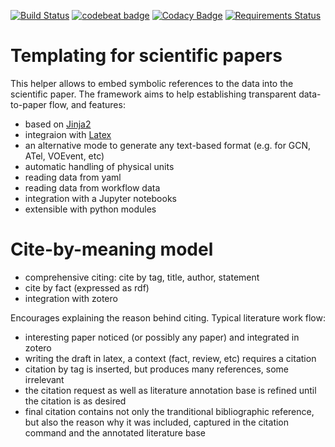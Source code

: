 [![Build Status](https://travis-ci.org/volodymyrss/rich-draft-templating.png?branch=master)](https://travis-ci.org/volodymyrss/rich-draft-templating)
[![codebeat badge](https://codebeat.co/badges/dc6f6224-26f1-45dc-b47f-31baefc92190)](https://codebeat.co/projects/github-com-volodymyrss-rich-draft-templating-master)
[![Codacy Badge](https://api.codacy.com/project/badge/Grade/6f8743e35a02487981dd0b98660b8000)](https://app.codacy.com/app/vladimir.savchenko/rich-draft-templating?utm_source=github.com&utm_medium=referral&utm_content=volodymyrss/rich-draft-templating&utm_campaign=Badge_Grade_Dashboard)
[![Requirements Status](https://requires.io/github/volodymyrss/rich-draft-templating/requirements.svg?branch=master)](https://requires.io/github/volodymyrss/rich-draft-templating/requirements/?branch=master)


# Templating for scientific papers

This helper allows to embed symbolic references to the data into the scientific paper. 
The framework aims to help establishing transparent data-to-paper flow, and features:

* based on [Jinja2](http://jinja.pocoo.org/docs/2.10/)
* integraion with [Latex](https://www.latex-project.org/about/) 
* an alternative mode to generate any text-based format (e.g. for GCN, ATel, VOEvent, etc)
* automatic handling of physical units
* reading data from yaml
* reading data from workflow data
* integration with a Jupyter notebooks
* extensible with python modules

# Cite-by-meaning model

* comprehensive citing: cite by tag, title, author, statement
* cite by fact (expressed as rdf)
* integration with zotero

Encourages explaining the reason behind citing.
Typical literature work flow:

* interesting paper noticed (or possibly any paper) and integrated in zotero
* writing the draft in latex, a context (fact, review, etc) requires a citation
* citation by tag is inserted, but produces many references, some irrelevant
* the citation request as well as literature annotation base is refined until the citation is as desired
* final citation contains not only the tranditional bibliographic reference, but also the reason why it was included, captured in the citation command and the annotated literature base
